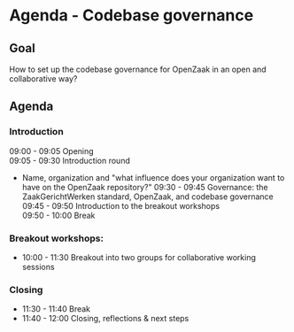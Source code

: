# Agenda - Codebase governance 

## Goal

How to set up the codebase governance for OpenZaak in an open and collaborative way?

## Agenda

### Introduction

09:00 - 09:05 Opening  
09:05 - 09:30 Introduction round  
* Name, organization and "what influence does your organization want to have on the OpenZaak repository?" 
09:30 - 09:45 Governance: the ZaakGerichtWerken standard, OpenZaak, and codebase governance  
09:45 - 09:50 Introduction to the breakout workshops  
09:50 - 10:00 Break  

### Breakout workshops:

* 10:00 - 11:30 Breakout into two groups for collaborative working sessions  

### Closing
* 11:30 - 11:40 Break  
* 11:40 - 12:00 Closing, reflections & next steps  
